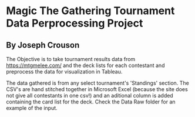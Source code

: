 # Magic The Gathering Tournament Data Perprocessing Project

## By Joseph Crouson

The Objective is to take tournament results data from https://mtgmelee.com/ and the deck lists for each contestant
and preprocess the data for visualization in Tableau.

The data gathered is from any select tournament's 'Standings' section. The CSV's are hand stitched together in Microsoft Excel
(because the site does not give all contestants in one csv!) and an aditional column is added containing the card list for the deck.
Check the Data Raw folder for an example of the input.
